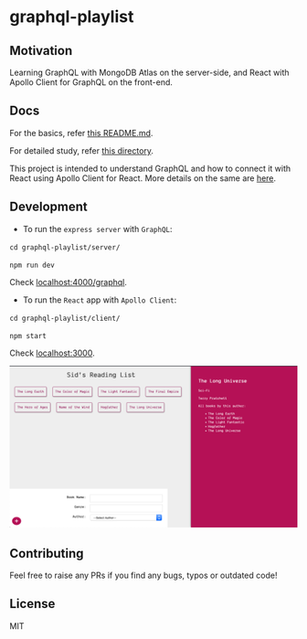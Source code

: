 # graphql-playlist

## Motivation

Learning GraphQL with MongoDB Atlas on the server-side, and React with Apollo Client for GraphQL on the front-end.

## Docs

For the basics, refer [this README.md](./server/README.md).

For detailed study, refer [this directory](./server/docs/).

This project is intended to understand GraphQL and how to connect it with React using Apollo Client for React. More details on the same are [here](./server/docs/frontend-react.md).

## Development

- To run the `express server` with `GraphQL`:

`cd graphql-playlist/server/`

`npm run dev`

Check [localhost:4000/graphql](http://localhost:4000/graphql).

- To run the `React` app with `Apollo Client`:

`cd graphql-playlist/client/`

`npm start`

Check [localhost:3000](http://localhost:3000).

![alt text](./server/assets/app.png 'Final Render')

## Contributing

Feel free to raise any PRs if you find any bugs, typos or outdated code!

## License

MIT
